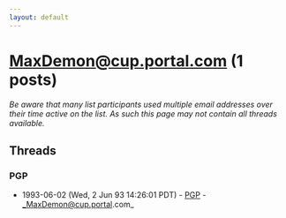 ```yaml
---
layout: default
---
```


# MaxDemon@cup.portal.com (1 posts)

_Be aware that many list participants used multiple email addresses over their time active on the list. As such this page may not contain all threads available._

## Threads

### PGP
+ 1993-06-02 (Wed, 2 Jun 93 14:26:01 PDT) - [PGP](/archive/1993/06/a0130194095ee0baa67ac02239110bf7aed2704784f92b10bd3014c552363412) - _MaxDemon@cup.portal.com_

